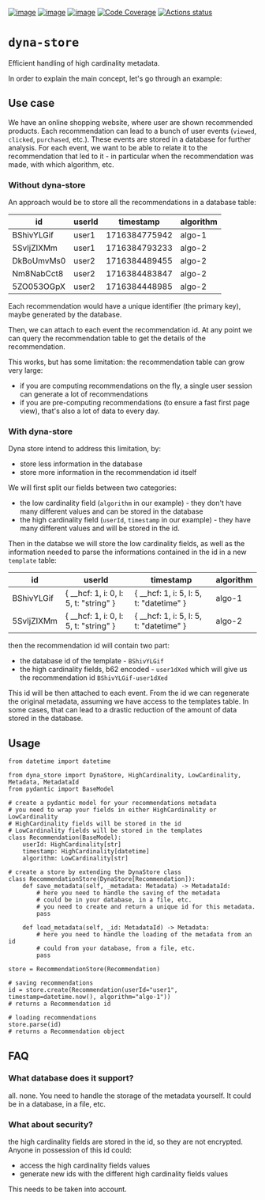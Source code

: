 [![image](https://img.shields.io/pypi/v/dyna-store.svg)](https://pypi.python.org/pypi/dyna-store)
[![image](https://img.shields.io/pypi/l/dyna-store.svg)](https://pypi.python.org/pypi/dyna-store)
[![image](https://img.shields.io/pypi/pyversions/dyna-store.svg)](https://pypi.python.org/pypi/dyna-store)
[![Code Coverage](https://img.shields.io/codecov/c/github/brightnetwork/dyna-store)](https://app.codecov.io/gh/brightnetwork/dyna-store)
[![Actions status](https://github.com/brightnetwork/dyna-store/workflows/test/badge.svg)](https://github.com/brightnetwork/dyna-store/actions)

# `dyna-store`

Efficient handling of high cardinality metadata.

In order to explain the main concept, let's go through an example:

## Use case

We have an online shopping website, where user are shown recommended products.
Each recommendation can lead to a bunch of user events (`viewed`, `clicked`, `purchased`, etc.). These events are stored in a database for further analysis.
For each event, we want to be able to relate it to the recommendation that led to it - in particular when the recommendation was made, with which algorithm, etc.

### Without dyna-store

An approach would be to store all the recommendations in a database table:

| id | userId | timestamp | algorithm |
| --- | --- | --- | --- |
| BShivYLGif | user1 | 1716384775942 | algo-1 |
| 5SvIjZIXMm | user1 | 1716384793233 | algo-2 |
| DkBoUmvMs0 | user2 | 1716384489455 | algo-2 |
| Nm8NabCct8 | user2 | 1716384483847 | algo-2 |
| 5ZO053OGpX | user2 | 1716384448985 | algo-2 |

Each recommendation would have a unique identifier (the primary key), maybe generated by the database.

Then, we can attach to each event the recommendation id. At any point we can query the recommendation table to get the details of the recommendation.

This works, but has some limitation: the recommendation table can grow very large:
- if you are computing recommendations on the fly, a single user session can generate a lot of recommendations
- if you are pre-computing recommendations (to ensure a fast first page view), that's also a lot of data to every day.

### With dyna-store

Dyna store intend to address this limitation, by:
- store less information in the database
- store more information in the recommendation id itself

We will first split our fields between two categories:
- the low cardinality field (`algorithm` in our example) - they don't have many different values and can be stored in the database
- the high cardinality field (`userId`, `timestamp` in our example) - they have many different values and will be stored in the id.

Then in the databse we will store the low cardinality fields, as well as the information needed to parse the informations contained in the id in a new `template` table:

| id | userId | timestamp | algorithm |
| --- | --- | --- | --- |
| BShivYLGif | { __hcf: 1, i: 0, l: 5, t: "string" } | { __hcf: 1, i: 5, l: 5, t: "datetime" } | algo-1 |
| 5SvIjZIXMm | { __hcf: 1, i: 0, l: 5, t: "string" } | { __hcf: 1, i: 5, l: 5, t: "datetime" } | algo-2 |

then the recommendation id will contain two part:
- the database id of the template - `BShivYLGif`
- the high cardinality fields, b62 encoded - `user1dXed`
which will give us the recommendation id `BShivYLGif-user1dXed`

This id will be then attached to each event. From the id we can regenerate the original metadata, assuming we have access to the templates table.
In some cases, that can lead to a drastic reduction of the amount of data stored in the database.


## Usage

```python3
from datetime import datetime

from dyna_store import DynaStore, HighCardinality, LowCardinality, Metadata, MetadataId
from pydantic import BaseModel

# create a pydantic model for your recommendations metadata
# you need to wrap your fields in either HighCardinality or LowCardinality
# HighCardinality fields will be stored in the id
# LowCardinality fields will be stored in the templates
class Recommendation(BaseModel):
    userId: HighCardinality[str]
    timestamp: HighCardinality[datetime]
    algorithm: LowCardinality[str]

# create a store by extending the DynaStore class
class RecommendationStore(DynaStore[Recommendation]):
    def save_metadata(self, _metadata: Metadata) -> MetadataId:
        # here you need to handle the saving of the metadata
        # could be in your database, in a file, etc.
        # you need to create and return a unique id for this metadata.
        pass

    def load_metadata(self, _id: MetadataId) -> Metadata:
        # here you need to handle the loading of the metadata from an id
        # could from your database, from a file, etc.
        pass

store = RecommendationStore(Recommendation)

# saving recommendations
id = store.create(Recommendation(userId="user1", timestamp=datetime.now(), algorithm="algo-1"))
# returns a Recommendation id

# loading recommendations
store.parse(id)
# returns a Recommendation object
```


## FAQ

### What database does it support?

all. none. You need to handle the storage of the metadata yourself. It could be in a database, in a file, etc.

### What about security?

the high cardinality fields are stored in the id, so they are not encrypted. Anyone in possession of this id could:
- access the high cardinality fields values
- generate new ids with the different high cardinality fields values

This needs to be taken into account.
